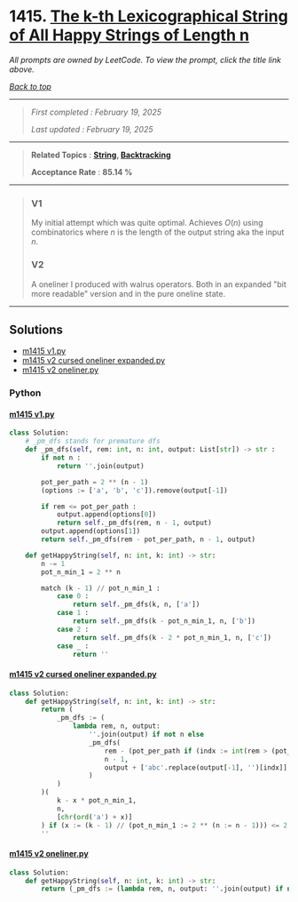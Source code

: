 # 1415. [The k-th Lexicographical String of All Happy Strings of Length n](<https://leetcode.com/problems/the-k-th-lexicographical-string-of-all-happy-strings-of-length-n>)

*All prompts are owned by LeetCode. To view the prompt, click the title link above.*

*[Back to top](<../README.md>)*

------

> *First completed : February 19, 2025*
>
> *Last updated : February 19, 2025*

------

> **Related Topics** : **[String](<by_topic/String.md>), [Backtracking](<by_topic/Backtracking.md>)**
>
> **Acceptance Rate** : **85.14 %**

------

> ### V1
> 
> My initial attempt which was quite optimal. Achieves $O(n)$ using combinatorics where $n$ is the length of the output string aka the input $n$.
> 
> ### V2
> 
> A oneliner I produced with walrus operators. Both in an expanded "bit more readable" version and in the pure oneline state.
> 

------

## Solutions

- [m1415 v1.py](<../my-submissions/m1415 v1.py>)
- [m1415 v2 cursed oneliner expanded.py](<../my-submissions/m1415 v2 cursed oneliner expanded.py>)
- [m1415 v2 oneliner.py](<../my-submissions/m1415 v2 oneliner.py>)
### Python
#### [m1415 v1.py](<../my-submissions/m1415 v1.py>)
```Python
class Solution:
    # _pm_dfs stands for premature dfs
    def _pm_dfs(self, rem: int, n: int, output: List[str]) -> str :
        if not n :
            return ''.join(output)

        pot_per_path = 2 ** (n - 1)
        (options := ['a', 'b', 'c']).remove(output[-1])

        if rem <= pot_per_path :
            output.append(options[0])
            return self._pm_dfs(rem, n - 1, output)
        output.append(options[1])
        return self._pm_dfs(rem - pot_per_path, n - 1, output)

    def getHappyString(self, n: int, k: int) -> str:
        n -= 1
        pot_n_min_1 = 2 ** n

        match (k - 1) // pot_n_min_1 :
            case 0 :
                return self._pm_dfs(k, n, ['a'])
            case 1 :
                return self._pm_dfs(k - pot_n_min_1, n, ['b'])
            case 2 :
                return self._pm_dfs(k - 2 * pot_n_min_1, n, ['c'])
            case _ :
                return ''

```

#### [m1415 v2 cursed oneliner expanded.py](<../my-submissions/m1415 v2 cursed oneliner expanded.py>)
```Python
class Solution:
    def getHappyString(self, n: int, k: int) -> str:
        return (
            _pm_dfs := (
                lambda rem, n, output: 
                    ''.join(output) if not n else 
                    _pm_dfs(
                        rem - (pot_per_path if (indx := int(rem > (pot_per_path := 2 ** (n - 1)))) else 0), 
                        n - 1, 
                        output + ['abc'.replace(output[-1], '')[indx]]
                    )
            )
        )(
            k - x * pot_n_min_1,
            n, 
            [chr(ord('a') + x)]
        ) if (x := (k - 1) // (pot_n_min_1 := 2 ** (n := n - 1))) <= 2 else \
        ''
```

#### [m1415 v2 oneliner.py](<../my-submissions/m1415 v2 oneliner.py>)
```Python
class Solution:
    def getHappyString(self, n: int, k: int) -> str:
        return (_pm_dfs := (lambda rem, n, output: ''.join(output) if not n else _pm_dfs(rem - (pot_per_path if (indx := int(rem > (pot_per_path := 2 ** (n - 1)))) else 0), n - 1, output + ['abc'.replace(output[-1], '')[indx]])))(k - x * pot_n_min_1,n, [chr(ord('a') + x)]) if (x := (k - 1) // (pot_n_min_1 := 2 ** (n := n - 1))) <= 2 else ''
```

